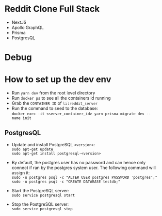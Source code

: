 # Reddit Clone Full Stack

- NextJS
- Apollo GraphQL
- Prisma
- PostgresQL

# Debug

# How to set up the dev env

- Run `yarn dev` from the root level directory
- Run `docker ps` to see all the containers id running
- Grab the `CONTAINER ID` of `lilreddit_server`
- Run the command to seed to the database:  
  `docker exec -it <server_container_id> yarn prisma migrate dev --name init`

## PostgresQL

- Update and install PostgreSQL `<version>`:  
  `sudo apt-get update`  
  `sudo apt-get install postgresql-<version>`

- By default, the postgres user has no password and can hence only connect if ran by the postgres system user. The following command will assign it:  
  `sudo -u postgres psql -c "ALTER USER postgres PASSWORD 'postgres';"`  
  `sudo -u postgres psql -c "CREATE DATABASE testdb;"`

- Start the PostgreSQL server:  
  `sudo service postgresql start`

- Stop the PostgreSQL server:  
  `sudo service postgresql stop`
